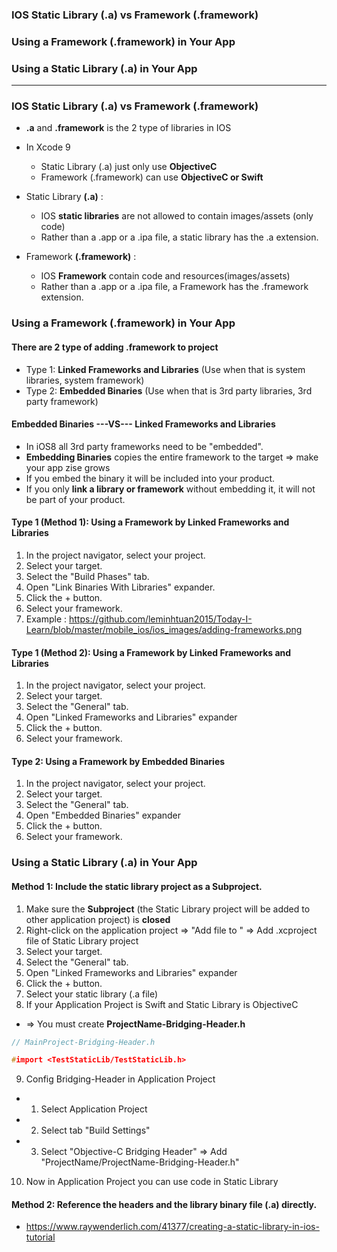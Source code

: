 
### IOS Static Library (.a) vs Framework (.framework)
### Using a Framework (.framework) in Your App
### Using a Static Library (.a) in Your App

--------------------------------------------------------------------------

### IOS Static Library (.a) vs Framework (.framework)
* **.a** and **.framework** is the 2 type of libraries in IOS
* In Xcode 9
  * Static Library (.a) just only use **ObjectiveC**
  * Framework (.framework) can use **ObjectiveC or Swift**

* Static Library **(.a)** : 
  * IOS **static libraries** are not allowed to contain images/assets (only code)
  * Rather than a .app or a .ipa file, a static library has the .a extension. 
  
* Framework **(.framework)** :  
  * IOS **Framework** contain code and resources(images/assets)
  * Rather than a .app or a .ipa file, a Framework has the .framework extension. 

### Using a Framework (.framework) in Your App

#### **There are 2 type of adding .framework to project**
  * Type 1: **Linked Frameworks and Libraries** (Use when that is system libraries, system framework)
  * Type 2: **Embedded Binaries** (Use when that is 3rd party libraries, 3rd party framework)
  
  
#### Embedded Binaries ---VS--- Linked Frameworks and Libraries
  * In iOS8 all 3rd party frameworks need to be "embedded".
  * **Embedding Binaries** copies the entire framework to the target => make your app zise grows
  * If you embed the binary it will be included into your product. 
  * If you only **link a library or framework** without embedding it, it will not be part of your product.

#### **Type 1 (Method 1): Using a Framework by Linked Frameworks and Libraries**

1. In the project navigator, select your project.
2. Select your target.
3. Select the "Build Phases" tab.
4. Open "Link Binaries With Libraries" expander.
5. Click the + button.
6. Select your framework.
7. Example : https://github.com/leminhtuan2015/Today-I-Learn/blob/master/mobile_ios/ios_images/adding-frameworks.png

#### **Type 1 (Method 2): Using a Framework by Linked Frameworks and Libraries**

1. In the project navigator, select your project.
2. Select your target.
3. Select the "General" tab.
4. Open "Linked Frameworks and Libraries" expander
5. Click the + button.
6. Select your framework.

#### **Type 2: Using a Framework by Embedded Binaries**

1. In the project navigator, select your project.
2. Select your target.
3. Select the "General" tab.
4. Open "Embedded Binaries" expander
5. Click the + button.
6. Select your framework.

### Using a Static Library (.a) in Your App

#### Method 1: Include the static library project as a Subproject.

1. Make sure the **Subproject** (the Static Library project will be added to other application project) is **closed**
2. Right-click on the application project => "Add file to " => Add .xcproject file of Static Library project
3. Select your target.
4. Select the "General" tab.
5. Open "Linked Frameworks and Libraries" expander
6. Click the + button.
7. Select your static library (.a file)
8. If your Application Project is Swift and Static Library is ObjectiveC 
  * => You must create **ProjectName-Bridging-Header.h**

```c
// MainProject-Bridging-Header.h

#import <TestStaticLib/TestStaticLib.h>
```

9. Config Bridging-Header in Application Project

  * 1. Select Application Project 
  * 2. Select tab "Build Settings"
  * 3. Select "Objective-C Bridging Header" => Add "ProjectName/ProjectName-Bridging-Header.h"

10. Now in Application Project you can use code in Static Library


#### Method 2: Reference the headers and the library binary file (.a) directly.

* https://www.raywenderlich.com/41377/creating-a-static-library-in-ios-tutorial







